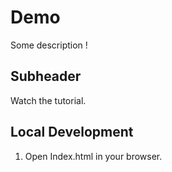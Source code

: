 # Demo

Some description !

## Subheader

Watch the tutorial.

## Local Development

1. Open Index.html in your browser.

